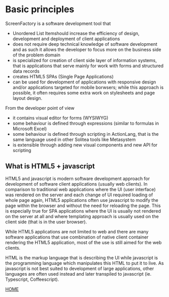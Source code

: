 # Basic principles

ScreenFactory is a software development tool that

- Unordered List Itemshould increase the efficiency of design,
  development and deployment of client applications
- does not require deep technical knowledge of software development
  and as such it allows the developer to focus more on the business
  side of the problem domain
- is specialized for creation of client side layer of information
  systems, that is applications that serve mainly for work with forms
  and structured data records
- creates HTML5 SPAs (Single Page Applications)
- can be used for development of applications with responsive design
  and/or applications targeted for mobile borwsers; while this
  approach is possible, it often requires some extra work on
  stylesheets and page layout design.

From the developer point of view

- it contains visual editor for forms (WYSIWYG)
- some behaviour is defined through expressions (similar to formulas
  in Microsoft Excel)
- some behaviour is defined through scripting in ActionLang, that is
  the same language used in other Solitea tools like Metasystem
- is extensible through adding new visual components and new API for
  scripting

## What is HTML5 + javascript

HTML5 and javascript is modern software development approach for
development of software client applications (usually web clients). In
comparison to traditional web applications where the UI (user interface)
was rendered on the server and each change of UI required loading of
whole page again, HTML5 applications often use javascript to modify the
page within the browser and without the need for reloading the page.
This is especially true for SPA applications where the UI is usually not
rendered on the server at all and where templating approach is usually
used on the client side (that is in the user browser).

While HTML5 applications are not limited to web and there are many
software applications that use combination of native client container
rendering the HTML5 application, most of the use is still aimed for the
web clients.

HTML is the markup language that is describing the UI while javascript
is the programming language which manipulates this HTML to put it to
live. As javascript is not best suited to development of large
applications, other languages are often used instead and later
transpiled to javascript (ie. Typescript, Coffeescript).

[HOME](1index.md)
